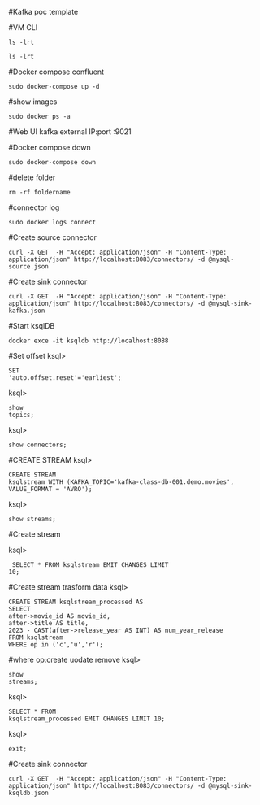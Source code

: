 #Kafka poc template


#VM CLI
<pre><code>ls -lrt</code></pre>
<pre><code>ls -lrt</code></pre>
#Docker compose confluent</code></pre>
<pre><code>sudo docker-compose up -d</code></pre>
#show images 
<pre><code>sudo docker ps -a</code></pre>
#Web UI kafka external IP:port
<external IP>:9021

#Docker compose down</code></pre>
<pre><code>sudo docker-compose down</code></pre>
#delete folder
<pre><code>rm -rf foldername</code></pre>

#connector log
<pre><code>sudo docker logs connect</code></pre>




#Create source connector
<pre><code>curl -X GET  -H "Accept: application/json" -H "Content-Type: application/json" http://localhost:8083/connectors/ -d @mysql-source.json</code></pre>
#Create sink connector
<pre><code>curl -X GET  -H "Accept: application/json" -H "Content-Type: application/json" http://localhost:8083/connectors/ -d @mysql-sink-kafka.json</code></pre>


#Start ksqlDB
<pre><code>docker exce -it ksqldb http://localhost:8088</code></pre>
#Set offset 
ksql> <pre><code>SET 'auto.offset.reset'='earliest';</code></pre>
ksql> <pre><code>show topics;</code></pre>
ksql><pre><code>show connectors;</code></pre>
#CREATE STREAM <stram name >
ksql> <pre><code>CREATE STREAM ksqlstream WITH 
(KAFKA_TOPIC='kafka-class-db-001.demo.movies', VALUE_FORMAT = 'AVRO');</code></pre>
  
ksql> <pre><code>show streams;</code></pre>
  
#Create stream
  
ksql><pre><code> SELECT * FROM ksqlstream EMIT CHANGES LIMIT 10;</code></pre>
#Create stream trasform data
ksql> 
<pre><code>CREATE STREAM ksqlstream_processed AS 
SELECT 
after->movie_id AS movie_id,
after->title AS title,
2023 - CAST(after->release_year AS INT) AS num_year_release
FROM ksqlstream
WHERE op in ('c','u','r');</code></pre>
  
#where op:create uodate remove
ksql> <pre><code>show streams;</code></pre>
ksql> <pre><code>SELECT * FROM ksqlstream_processed EMIT CHANGES LIMIT 10;</code></pre>

ksql><pre><code>exit;</code></pre>

#Create sink connector
<pre><code>curl -X GET  -H "Accept: application/json" -H "Content-Type: application/json" http://localhost:8083/connectors/ -d @mysql-sink-ksqldb.json</code></pre>

